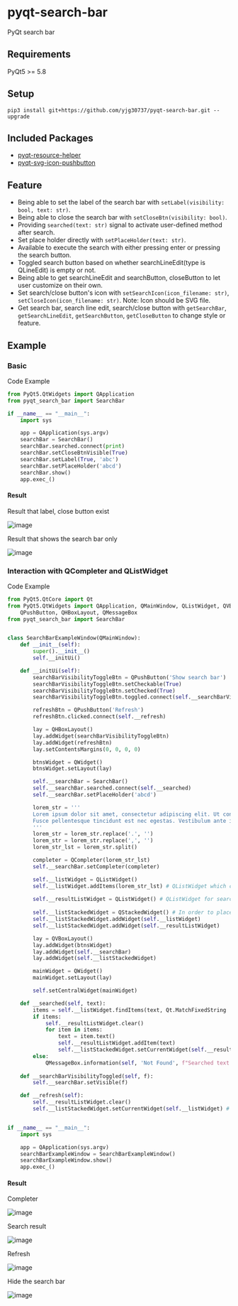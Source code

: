 # pyqt-search-bar
PyQt search bar

## Requirements
PyQt5 >= 5.8

## Setup
```pip3 install git+https://github.com/yjg30737/pyqt-search-bar.git --upgrade```

## Included Packages
* <a href="https://github.com/yjg30737/pyqt-resource-helper.git">pyqt-resource-helper</a>
* <a href="https://github.com/yjg30737/pyqt-svg-icon-pushbutton.git">pyqt-svg-icon-pushbutton</a>

## Feature
* Being able to set the label of the search bar with ```setLabel(visibility: bool, text: str)```.
* Being able to close the search bar with ```setCloseBtn(visibility: bool)```.
* Providing ```searched(text: str)``` signal to activate user-defined method after search.
* Set place holder directly with ```setPlaceHolder(text: str)```.
* Available to execute the search with either pressing enter or pressing the search button.
* Toggled search button based on whether searchLineEdit(type is QLineEdit) is empty or not.
* Being able to get searchLineEdit and searchButton, closeButton to let user customize on their own.
* Set search/close button's icon with ```setSearchIcon(icon_filename: str)```, ```setCloseIcon(icon_filename: str)```. Note: Icon should be SVG file.
* Get search bar, search line edit, search/close button with ```getSearchBar```, ```getSearchLineEdit```, ```getSearchButton```, ```getCloseButton``` to change style or feature.

## Example
### Basic
Code Example

```python
from PyQt5.QtWidgets import QApplication
from pyqt_search_bar import SearchBar

if __name__ == "__main__":
    import sys

    app = QApplication(sys.argv)
    searchBar = SearchBar()
    searchBar.searched.connect(print)
    searchBar.setCloseBtnVisible(True)
    searchBar.setLabel(True, 'abc')
    searchBar.setPlaceHolder('abcd')
    searchBar.show()
    app.exec_()
```

#### Result

Result that label, close button exist

![image](https://user-images.githubusercontent.com/55078043/145547732-50cd6c6b-3511-4e6c-86c3-b07b1449a5ce.png)

Result that shows the search bar only

![image](https://user-images.githubusercontent.com/55078043/145549188-8b004289-53c1-4b97-a36c-c3e568800ad3.png)

### Interaction with QCompleter and QListWidget
Code Example
```python
from PyQt5.QtCore import Qt
from PyQt5.QtWidgets import QApplication, QMainWindow, QListWidget, QVBoxLayout, QWidget, QCompleter, QStackedWidget, \
    QPushButton, QHBoxLayout, QMessageBox
from pyqt_search_bar import SearchBar


class SearchBarExampleWindow(QMainWindow):
    def __init__(self):
        super().__init__()
        self.__initUi()

    def __initUi(self):
        searchBarVisibilityToggleBtn = QPushButton('Show search bar')
        searchBarVisibilityToggleBtn.setCheckable(True)
        searchBarVisibilityToggleBtn.setChecked(True)
        searchBarVisibilityToggleBtn.toggled.connect(self.__searchBarVisibilityToggled)

        refreshBtn = QPushButton('Refresh')
        refreshBtn.clicked.connect(self.__refresh)

        lay = QHBoxLayout()
        lay.addWidget(searchBarVisibilityToggleBtn)
        lay.addWidget(refreshBtn)
        lay.setContentsMargins(0, 0, 0, 0)

        btnsWidget = QWidget()
        btnsWidget.setLayout(lay)

        self.__searchBar = SearchBar()
        self.__searchBar.searched.connect(self.__searched)
        self.__searchBar.setPlaceHolder('abcd')

        lorem_str = '''
        Lorem ipsum dolor sit amet, consectetur adipiscing elit. Ut consequat risus aliquam, placerat purus nec, efficitur risus. Proin sed accumsan orci, vel sagittis elit. Maecenas porta enim id condimentum maximus. Nullam imperdiet vel ipsum eget aliquet. Maecenas ac ullamcorper orci, eu elementum tortor. Curabitur turpis urna, hendrerit dignissim lacus ac, auctor feugiat erat. Quisque felis magna, rhoncus eget hendrerit sit amet, fermentum et mauris. Proin at sodales urna. Fusce feugiat nisi id est faucibus, nec laoreet massa tempor. Etiam auctor urna sed consequat pellentesque. Ut sit amet scelerisque nibh. Vestibulum nec finibus ex. Pellentesque pretium hendrerit augue, a egestas turpis elementum quis. Nunc lectus felis, dapibus ac ante nec, tristique sodales felis. Morbi egestas malesuada accumsan. Donec vulputate, eros in ullamcorper vulputate, elit leo lacinia ex, vel aliquet metus turpis at quam.
        Fusce pellentesque tincidunt est nec egestas. Vestibulum ante ipsum primis in faucibus orci luctus et ultrices posuere cubilia curae; In suscipit ipsum eget finibus tincidunt. Duis blandit, neque molestie scelerisque volutpat, justo ex facilisis orci, ac tincidunt tortor massa quis dolor. Sed vitae felis auctor, eleifend neque vitae, blandit purus. Nulla risus urna, dapibus ut cursus et, dignissim non elit. Nam malesuada sollicitudin accumsan. Nam ut suscipit dolor, a laoreet urna. Lorem ipsum dolor sit amet, consectetur adipiscing elit. Praesent sed dui nec mauris elementum hendrerit quis non diam. Mauris in diam eu est congue molestie. Sed dignissim felis nibh.
        '''
        lorem_str = lorem_str.replace('.', '') 
        lorem_str = lorem_str.replace(',', '')
        lorem_str_lst = lorem_str.split()

        completer = QCompleter(lorem_str_lst)
        self.__searchBar.setCompleter(completer)

        self.__listWidget = QListWidget()
        self.__listWidget.addItems(lorem_str_lst) # QListWidget which contained texts to be searched
        
        self.__resultListWidget = QListWidget() # QListWidget for search result
        
        self.__listStackedWidget = QStackedWidget() # In order to place listWidget and result list widget the same area
        self.__listStackedWidget.addWidget(self.__listWidget)
        self.__listStackedWidget.addWidget(self.__resultListWidget)

        lay = QVBoxLayout()
        lay.addWidget(btnsWidget)
        lay.addWidget(self.__searchBar)
        lay.addWidget(self.__listStackedWidget)

        mainWidget = QWidget()
        mainWidget.setLayout(lay)

        self.setCentralWidget(mainWidget)

    def __searched(self, text):
        items = self.__listWidget.findItems(text, Qt.MatchFixedString | Qt.MatchCaseSensitive)
        if items:
            self.__resultListWidget.clear()
            for item in items:
                text = item.text()
                self.__resultListWidget.addItem(text)
                self.__listStackedWidget.setCurrentWidget(self.__resultListWidget) # Show result widget
        else:
            QMessageBox.information(self, 'Not Found', f"Searched text {text} is not found.")
        
    def __searchBarVisibilityToggled(self, f):
        self.__searchBar.setVisible(f)

    def __refresh(self):
        self.__resultListWidget.clear()
        self.__listStackedWidget.setCurrentWidget(self.__listWidget) # Back to list widget


if __name__ == "__main__":
    import sys

    app = QApplication(sys.argv)
    searchBarExampleWindow = SearchBarExampleWindow()
    searchBarExampleWindow.show()
    app.exec_()
```

#### Result

Completer

![image](https://user-images.githubusercontent.com/55078043/145658505-a82e3c3d-c019-4cdb-aa5c-3524f93e246a.png)

Search result

![image](https://user-images.githubusercontent.com/55078043/145658652-030856c1-2bd5-4a19-aa49-307d5caa3cae.png)

Refresh

![image](https://user-images.githubusercontent.com/55078043/145658677-815e9061-2340-4650-943b-74305300b76d.png)

Hide the search bar

![image](https://user-images.githubusercontent.com/55078043/145658690-27d8b13a-3168-4611-b360-162657ddd0f7.png)


